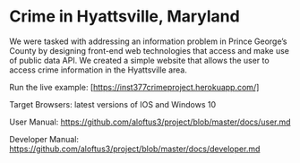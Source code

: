 # Crime in Hyattsville, Maryland

We were tasked with addressing an information problem in Prince George’s County by designing
front-end web technologies that access and make use of public data API. We created a simple website that allows the user to
access crime information in the Hyattsville area.

Run the live example: [https://inst377crimeproject.herokuapp.com/]

Target Browsers: latest versions of IOS and Windows 10

User Manual: https://github.com/aloftus3/project/blob/master/docs/user.md

Developer Manual: https://github.com/aloftus3/project/blob/master/docs/developer.md
